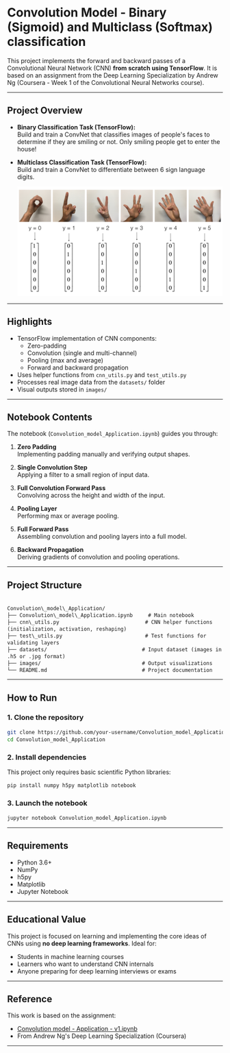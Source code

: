 # Convolution Model - Binary (Sigmoid) and Multiclass (Softmax) classification

This project implements the forward and backward passes of a Convolutional Neural Network (CNN) **from scratch using TensorFlow**. It is based on an assignment from the Deep Learning Specialization by Andrew Ng (Coursera - Week 1 of the Convolutional Neural Networks course).

---

## Project Overview

- **Binary Classification Task (TensorFlow):**  
  Build and train a ConvNet that classifies images of people's faces to determine if they are smiling or not. Only smiling people get to enter the house!


- **Multiclass Classification Task (TensorFlow):**  
  Build and train a ConvNet to differentiate between 6 sign language digits.

  ![Sign Language Digits](images/SIGNS.png)


---

## Highlights

- TensorFlow implementation of CNN components:
  - Zero-padding
  - Convolution (single and multi-channel)
  - Pooling (max and average)
  - Forward and backward propagation
- Uses helper functions from `cnn_utils.py` and `test_utils.py`
- Processes real image data from the `datasets/` folder
- Visual outputs stored in `images/`

---

## Notebook Contents

The notebook (`Convolution_model_Application.ipynb`) guides you through:

1. **Zero Padding**  
   Implementing padding manually and verifying output shapes.

2. **Single Convolution Step**  
   Applying a filter to a small region of input data.

3. **Full Convolution Forward Pass**  
   Convolving across the height and width of the input.

4. **Pooling Layer**  
   Performing max or average pooling.

5. **Full Forward Pass**  
   Assembling convolution and pooling layers into a full model.

6. **Backward Propagation**  
   Deriving gradients of convolution and pooling operations.

---

## Project Structure

```

Convolution\_model\_Application/
├── Convolution\_model\_Application.ipynb     # Main notebook
├── cnn\_utils.py                            # CNN helper functions (initialization, activation, reshaping)
├── test\_utils.py                           # Test functions for validating layers
├── datasets/                               # Input dataset (images in .h5 or .jpg format)
├── images/                                 # Output visualizations
└── README.md                               # Project documentation

````

---

## How to Run

### 1. Clone the repository

```bash
git clone https://github.com/your-username/Convolution_model_Application.git
cd Convolution_model_Application
````

### 2. Install dependencies

This project only requires basic scientific Python libraries:

```bash
pip install numpy h5py matplotlib notebook
```

### 3. Launch the notebook

```bash
jupyter notebook Convolution_model_Application.ipynb
```

---

## Requirements

* Python 3.6+
* NumPy
* h5py
* Matplotlib
* Jupyter Notebook

---

## Educational Value

This project is focused on learning and implementing the core ideas of CNNs using **no deep learning frameworks**. Ideal for:

* Students in machine learning courses
* Learners who want to understand CNN internals
* Anyone preparing for deep learning interviews or exams

---

## Reference

This work is based on the assignment:

* [Convolution model - Application - v1.ipynb](https://www.coursera.org/learn/convolutional-neural-networks/programming/7Bfm2/convolution-model-application)
* From Andrew Ng's Deep Learning Specialization (Coursera)

---

